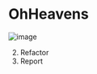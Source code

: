 # OhHeavens
![image](https://user-images.githubusercontent.com/57993180/169686220-9b67745c-db55-4912-aa77-2dfcd4993ac5.png)

2. Refactor
3. Report
